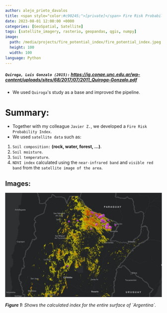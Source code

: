 ```yaml
---
author: alejo_prieto_davalos
title: <span style="color:#c90245;">[private]</span> Fire Risk Probability Index Using Satellite Data for Argentina
date: 2023-08-01 12:00:00 +0000
categories: [GeoSpatial, Satellite]
tags: [satellite_imagery, rasterio, geopandas, qgis, numpy]
image:
  path: /media/projects/fire_potential_index/fire_potential_index.jpeg
  height: 100
  width: 100
language: Python
---
```


##### `Quiroga, Luis Gonzalo (2015):` https://ig.conae.unc.edu.ar/wp-content/uploads/sites/68/2017/07/2011_Quiroga-Gonzalo.pdf
- We used `Quiroga`'s study as a base and improved the pipeline.


# Summary:
- Together with my colleague `Javier Z.`, we developed a `Fire Risk Probability Index`.
- We used `satellite data` such as:
1. `Soil composition:` **(rock, water, forest, …)**.
2. `Soil moisture`.
3. `Soil temperature`.
4. `NDVI index` calculated using the `near-infrared band` and `visible red band` from the `satellite image of the area`.

## Images:
<div>
  <img src="/media/projects/fire_potential_index/fire_potential_index.jpeg" alt="Raster example.">
  <p><em><b>Figure 1:</b> Shows the calculated index for the entire surface of `Argentina`.</em></p>
</div>
